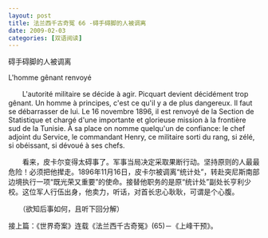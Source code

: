 ```yaml
---
layout: post
title: 法兰西千古奇冤 66 -碍手碍脚的人被调离
date: 2009-02-03
categories: [双语阅读]  
---
```


碍手碍脚的人被调离

L'homme gênant renvoyé

　　L'autorité militaire se décide à agir. Picquart devient décidément trop gênant. Un homme à principes, c'est ce qu'il y a de plus dangereux. Il faut se débarrasser de lui. Le 16 novembre 1896, il est renvoyé de la Section de Statistique et chargé d'une importante et glorieuse mission à la frontière sud de la Tunisie. À sa place on nomme quelqu'un de confiance: le chef adjoint du Service, le commandant Henry, ce militaire sorti du rang, si zélé, si obéissant, si dévoué à ses chefs.



　　看来，皮卡尔变得太碍事了。军事当局决定采取果断行动。坚持原则的人最最危险！必须把他撵走。1896年11月16日，皮卡尔被调离“统计处”，转赴突尼斯南部边境执行一项“既光荣又重要”的使命。接替他职务的是原“统计处”副处长亨利少校。这位军人行伍出身，他卖力，听话，对首长忠心耿耿，可谓是个心腹。



　　（欲知后事如何，且听下回分解）

接上篇：《世界奇案》连载《法兰西千古奇冤》(65)－《上峰干预》。

